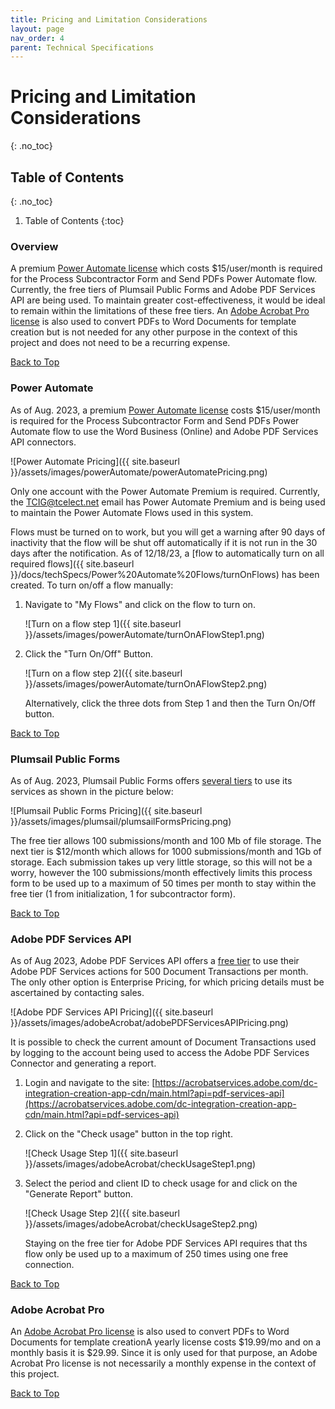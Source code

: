 ```yaml
---
title: Pricing and Limitation Considerations
layout: page
nav_order: 4
parent: Technical Specifications
---
```


# Pricing and Limitation Considerations

{: .no_toc}

## Table of Contents

{: .no_toc}

1. Table of Contents
{:toc}

### Overview

A premium [Power Automate license](https://powerautomate.microsoft.com/en-us/pricing/) which costs \$15/user/month is required for the Process Subcontractor Form and Send PDFs Power Automate flow. Currently, the free tiers of Plumsail Public Forms and Adobe PDF Services API are being used. To maintain greater cost-effectiveness, it would be ideal to remain within the limitations of these free tiers. An [Adobe Acrobat Pro license](https://www.adobe.com/acrobat/pricing.html) is also used to convert PDFs to Word Documents for template creation but is not needed for any other purpose in the context of this project and does not need to be a recurring expense. 

[Back to Top](#top)

### Power Automate

As of Aug. 2023, a premium [Power Automate license](https://powerautomate.microsoft.com/en-us/pricing/) costs \$15/user/month is required for the Process Subcontractor Form and Send PDFs Power Automate flow to use the Word Business (Online) and Adobe PDF Services API connectors. 

![Power Automate Pricing]({{ site.baseurl }}/assets/images/powerAutomate/powerAutomatePricing.png)

Only one account with the Power Automate Premium is required. Currently, the TCIG@tcelect.net email has Power Automate Premium and is being used to maintain the Power Automate Flows used in this system.

Flows must be turned on to work, but you will get a warning after 90 days of inactivity that the flow will be shut off automatically if it is not run in the 30 days after the notification. As of 12/18/23, a [flow to automatically turn on all required flows]({{ site.baseurl }}/docs/techSpecs/Power%20Automate%20Flows/turnOnFlows) has been created. To turn on/off a flow manually:

1. Navigate to "My Flows" and click on the flow to turn on.

    ![Turn on a flow step 1]({{ site.baseurl }}/assets/images/powerAutomate/turnOnAFlowStep1.png)

2. Click the "Turn On/Off" Button.

    ![Turn on a flow step 2]({{ site.baseurl }}/assets/images/powerAutomate/turnOnAFlowStep2.png)

    Alternatively, click the three dots from Step 1 and then the Turn On/Off button.

[Back to Top](#top)

### Plumsail Public Forms

As of Aug. 2023, Plumsail Public Forms offers [several tiers](https://plumsail.com/forms/store/public-forms/) to use its services as shown in the picture below:

![Plumsail Public Forms Pricing]({{ site.baseurl }}/assets/images/plumsail/plumsailFormsPricing.png)

The free tier allows 100 submissions/month and 100 Mb of file storage. The next tier is \$12/month which allows for 1000 submissions/month and 1Gb of storage. Each submission takes up very little storage, so this will not be a worry, however the 100 submissions/month effectively limits this process form to be used up to a maximum of 50 times per month to stay within the free tier (1 from initialization, 1 for subcontractor form).

[Back to Top](#top)

### Adobe PDF Services API

As of Aug 2023, Adobe PDF Services API offers a [free tier](https://developer.adobe.com/document-services/pricing/main/) to use their Adobe PDF Services actions for 500 Document Transactions per month. The only other option is Enterprise Pricing, for which pricing details must be ascertained by contacting sales.

![Adobe PDF Services API Pricing]({{ site.baseurl }}/assets/images/adobeAcrobat/adobePDFServicesAPIPricing.png)

It is possible to check the current amount of Document Transactions used by logging to the account being used to access the Adobe PDF Services Connector and generating a report.

1. Login and navigate to the site: [https://acrobatservices.adobe.com/dc-integration-creation-app-cdn/main.html?api=pdf-services-api](https://acrobatservices.adobe.com/dc-integration-creation-app-cdn/main.html?api=pdf-services-api)

2. Click on the "Check usage" button in the top right.

    ![Check Usage Step 1]({{ site.baseurl }}/assets/images/adobeAcrobat/checkUsageStep1.png)

3. Select the period and client ID to check usage for and click on the "Generate Report" button.

    ![Check Usage Step 2]({{ site.baseurl }}/assets/images/adobeAcrobat/checkUsageStep2.png)

    Staying on the free tier for Adobe PDF Services API requires that ths flow only be used up to a maximum of 250 times using one free connection. 

[Back to Top](#top)

### Adobe Acrobat Pro

An [Adobe Acrobat Pro license](https://www.adobe.com/acrobat/pricing.html) is also used to convert PDFs to Word Documents for template creationA yearly license costs \$19.99/mo and on a monthly basis it is \$29.99. Since it is only used for that purpose, an Adobe Acrobat Pro license is not necessarily a monthly expense in the context of this project.

[Back to Top](#top)
